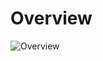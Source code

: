 # Overview

![Overview](https://github.com/nisha131199/swipe-feature/blob/master/Swipe/images/swipe-feature.gif)
